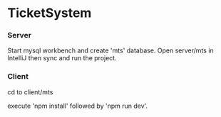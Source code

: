 # TicketSystem
### Server

Start mysql workbench and create 'mts' database.
Open server/mts in IntelliJ then sync and run the project.


### Client
cd to client/mts

execute 'npm install' followed by 'npm run dev'.